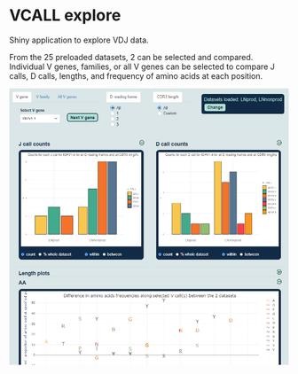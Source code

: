 # VCALL explore

Shiny application to explore VDJ data.    
   
From the 25 preloaded datasets, 2 can be selected and compared.   
Individual V genes, families, or all V genes can be selected to compare J calls, D calls, lengths, and frequency of amino acids at each position.

![app_screenshot](vcall_screenshot.PNG)
